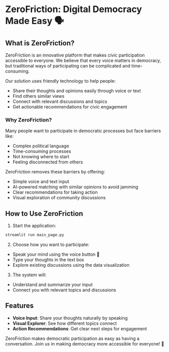 # ZeroFriction: Digital Democracy Made Easy 🗣️

## What is ZeroFriction?

ZeroFriction is an innovative platform that makes civic participation accessible to everyone. We believe that every voice matters in democracy, but traditional ways of participating can be complicated and time-consuming.

Our solution uses friendly technology to help people:
- Share their thoughts and opinions easily through voice or text
- Find others similar views
- Connect with relevant discussions and topics
- Get actionable recommendations for civic engagement

### Why ZeroFriction?

Many people want to participate in democratic processes but face barriers like:
- Complex political language
- Time-consuming processes
- Not knowing where to start
- Feeling disconnected from others

ZeroFriction removes these barriers by offering:
- Simple voice and text input
- AI-powered matching with similar opinions to avoid jamming
- Clear recommendations for taking action
- Visual exploration of community discussions

## How to Use ZeroFriction

1. Start the application:
```bash
streamlit run main_page.py
```

2. Choose how you want to participate:
- Speak your mind using the voice button 🎤
- Type your thoughts in the text box
- Explore existing discussions using the data visualization

3. The system will:
- Understand and summarize your input
- Connect you with relevant topics and discussions

## Features

- **Voice Input**: Share your thoughts naturally by speaking
- **Visual Explorer**: See how different topics connect
- **Action Recommendations**: Get clear next steps for engagement


ZeroFriction makes democratic participation as easy as having a conversation. Join us in making democracy more accessible for everyone! 🌟
